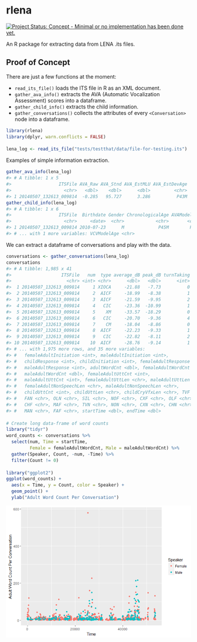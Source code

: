 
<!-- README.md is generated from README.Rmd. Please edit that file -->
rlena
=====

[![Project Status: Concept - Minimal or no implementation has been done yet.](http://www.repostatus.org/badges/0.1.0/concept.svg)](http://www.repostatus.org/#concept)

An R package for extracting data from LENA .its files.

Proof of Concept
----------------

There are just a few functions at the moment:

-   `read_its_file()` loads the ITS file in R as an XML document.
-   `gather_ava_info()` extracts the AVA (Automatic Vocalization Assessment) scores into a dataframe.
-   `gather_child_info()` extracts the child information.
-   `gather_conversations()` collects the attributes of every `<Conversation>` node into a dataframe.

``` r
library(rlena)
library(dplyr, warn.conflicts = FALSE)

lena_log <- read_its_file("tests/testthat/data/file-for-testing.its") 
```

Examples of simple information extraction.

``` r
gather_ava_info(lena_log)
#> # A tibble: 1 x 5
#>                  ITSFile AVA_Raw AVA_Stnd AVA_EstMLU AVA_EstDevAge
#>                    <chr>   <dbl>    <dbl>      <dbl>         <chr>
#> 1 20140507_132613_009814  -0.285   95.727      3.286          P43M
gather_child_info(lena_log)
#> # A tibble: 1 x 6
#>                  ITSFile  Birthdate Gender ChronologicalAge AVAModelAge
#>                    <chr>     <date>  <chr>            <chr>       <chr>
#> 1 20140507_132613_009814 2010-07-23      M             P45M        P45M
#> # ... with 1 more variables: VCVModelAge <chr>
```

We can extract a dataframe of conversations and play with the data.

``` r
conversations <- gather_conversations(lena_log)
conversations
#> # A tibble: 1,985 x 41
#>                   ITSFile   num  type average_dB peak_dB turnTaking
#>                     <chr> <int> <chr>      <dbl>   <dbl>      <int>
#>  1 20140507_132613_009814     1 XIOCA     -21.88   -7.73          0
#>  2 20140507_132613_009814     2  AICF     -18.99   -8.38          1
#>  3 20140507_132613_009814     3  AICF     -21.59   -9.95          2
#>  4 20140507_132613_009814     4   CIC     -23.36  -10.99          1
#>  5 20140507_132613_009814     5    XM     -33.57  -18.29          0
#>  6 20140507_132613_009814     6   CIC     -20.70   -9.36          4
#>  7 20140507_132613_009814     7    CM     -18.04   -8.86          0
#>  8 20140507_132613_009814     8  AICF     -22.23   -9.33          1
#>  9 20140507_132613_009814     9   CIC     -22.82   -8.11          2
#> 10 20140507_132613_009814    10  AICF     -28.76   -9.14          1
#> # ... with 1,975 more rows, and 35 more variables:
#> #   femaleAdultInitiation <int>, maleAdultInitiation <int>,
#> #   childResponse <int>, childInitiation <int>, femaleAdultResponse <int>,
#> #   maleAdultResponse <int>, adultWordCnt <dbl>, femaleAdultWordCnt <dbl>,
#> #   maleAdultWordCnt <dbl>, femaleAdultUttCnt <int>,
#> #   maleAdultUttCnt <int>, femaleAdultUttLen <chr>, maleAdultUttLen <chr>,
#> #   femaleAdultNonSpeechLen <chr>, maleAdultNonSpeechLen <chr>,
#> #   childUttCnt <int>, childUttLen <chr>, childCryVfxLen <chr>, TVF <chr>,
#> #   FAN <chr>, OLN <chr>, SIL <chr>, NOF <chr>, CXF <chr>, OLF <chr>,
#> #   CHF <chr>, MAF <chr>, TVN <chr>, NON <chr>, CXN <chr>, CHN <chr>,
#> #   MAN <chr>, FAF <chr>, startTime <dbl>, endTime <dbl>

# Create long data-frame of word counts
library("tidyr")
word_counts <- conversations %>% 
  select(num, Time = startTime, 
         Female = femaleAdultWordCnt, Male = maleAdultWordCnt) %>% 
  gather(Speaker, Count, -num, -Time) %>% 
  filter(Count != 0)

library("ggplot2")
ggplot(word_counts) + 
  aes(x = Time, y = Count, color = Speaker) + 
  geom_point() + 
  ylab("Adult Word Count Per Conversation")
```

![](fig/README-conversation-demo-1.png)
